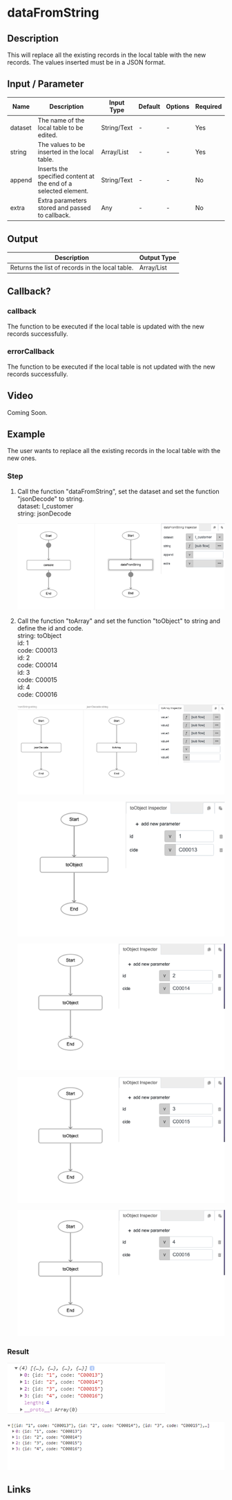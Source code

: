 ﻿# dataFromString

## Description

This will replace all the existing records in the local table with the new records. The values inserted must be in a JSON format.

## Input / Parameter

| Name | Description | Input Type | Default | Options | Required |
| ------ | ------ | ------ | ------ | ------ | ------ |
| dataset | The name of the local table to be edited. | String/Text | - | - | Yes |
| string | The values to be inserted in the local table. | Array/List | - | - | Yes |
| append | Inserts the specified content at the end of a selected element. | String/Text | - | - | No |
| extra | Extra parameters stored and passed to callback. | Any | - | - | No |

## Output

| Description | Output Type |
| ------ | ------ |
| Returns the list of records in the local table. | Array/List |

## Callback?

### callback

The function to be executed if the local table is updated with the new records successfully.

### errorCallback

The function to be executed if the local table is not updated with the new records successfully.

## Video

Coming Soon.

<!-- Format: [![Video]({image-path})]({url-link}) -->


## Example


The user wants to replace all the existing records in the local table with the new ones.</br>

### Step

1. Call the function "dataFromString", set the dataset and set the          function "jsonDecode" to string.<br>
   dataset: l_customer<br />
   string: jsonDecode<br/>
    
    ![](./dataFromString-step-1.png)
    
2. Call the function "toArray" and set the function "toObject" to string    and define the id and code.<br>
   string: toObject<br />
   id: 1<br>
   code: C00013<br/>
   id: 2<br>
   code: C00014<br>
   id: 3<br>
   code: C00015<br>
   id: 4<br>
   code: C00016<br>
   
   ![](./dataFromString-step-2.png)
   
   ![](./dataFromString-step-3.png)
   
   ![](./dataFromString-step-4.png)
   
   ![](./dataFromString-step-5.png)
   
   ![](./dataFromString-step-6.png)
  
    
### Result

![](./dataFromString-result-1.png)<br>

![](./dataFromString-result-2.png)



## Links